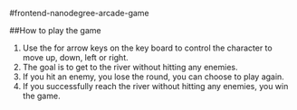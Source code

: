 #frontend-nanodegree-arcade-game


##How to play the game
1. Use the for arrow keys on the key board to control the character to move up, down, left or right.
2. The goal is to get to the river without hitting any enemies.
3. If you hit an enemy, you lose the round, you can choose to play again.
4. If you successfully reach the river without hitting any enemies, you win the game.


